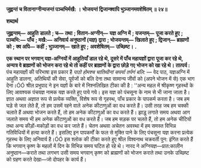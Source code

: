 **जुह्वन्तं च वितानाग्नीन्यजन्तं पञ्चभिर्मखै: ।** **भोजयन्तं द्विजान्क्वापि भुञ्जानमवशेषितम् ॥ २४॥** 

**शब्दार्थ** 

**जुह्वन्तम्—** **आहुति डालते** **; च—** **तथा** **; वितान-अग्नीन्—** **यज्ञ अग्नि में** **; यजन्तम्—** **पूजा करते हुए** **; पञ्चभि:—** **पाँच** **; मखै:—** **अनिवार्य अनुष्ठानों (यज्ञ) द्वारा** **; भोजयन्तम्—** **खिलाते हुए** **; द्विजान्—** **ब्राह्मणों को** **; क्व अपि—** **कहीं** **; भुञ्जानम्—** **खाते हुए** **;** **अवशेषितम्—** **उच्छिष्ट।** **.** 

**एक स्थान पर भगवान् यज्ञ-अग्नियों में आहुतियाँ डाल रहे थे, दूसरे में पाँच महायज्ञों द्वारा** **पूजा कर रहे थे, अन्यत्र वे ब्राह्मणों को भोजन करा रहे थे तो कहीं पर ब्राह्मणों के द्वारा छोड़े गए** **भोजन को खा रहे थे।** **तात्पर्य :** पंच महायज्ञों की परिभाषा इस प्रकार है *पाठो होमश्च चातिथीनां सपर्या तर्पणं बलि:* — वेद पाठ, यज्ञअग्नि में आहुति डालना, अतिथियों की सेवा, पूर्वजों को बलि देना तथा सामान्य जीवों को (अपने भोजन में से) एक भाग देना।ÓÓ श्रील प्रभुपाद ने इन यज्ञों के बारे में निश्नलिखित टीका की है : ''अन्य महल में श्रीकृष्ण गृहस्थों के लिए आवश्यक पंचयज्ञ नामक यज्ञ करते हुए पाये गये। इस यज्ञ को पंचसूना के नाम से भी जाना जाता है। ज्ञात अथवा अज्ञात रूप से प्रत्येक व्यक्ति, विशेष रूप से गृहस्थ, पाँच प्रकार के पापकर्म करता है। जब हम घड़े से जल लेते हैं, तो हम उसमें रहने वाले अनेक कीटाणुओं का वध करते हैं। उसी तरह जब हम चक्की चलाते हैं अथवा भोजन करते हैं, तो हम अनेक कीटाणुओं का वध करते हैं। झाड़ू लगाते समय अथवा आग जलाते समय भी हम अनेक कीटाणुओं का वध करते हैं। जब हम सड़क पर चलते हैं, तो हम अनेक चीटियों तथा अन्य कीड़ों-मकोड़ों का वध कर जाते हैं। चेतन अथवा अचेतन अवस्था में हम समस्त विभिन्न गतिविधियों में हत्या करते हैं। इसलिए इन पापकर्मों के फल से मुक्ति पाने के लिए पंचसूना यज्ञ करना प्रत्येक गृहस्थ के लिए अनिवार्य है।ÓÓ इस श्लोक की टीका करते हुए श्रील विश्वनाथ चक्रवर्ती पुन: इंगित करते हैं कि भगवान् कृष्ण के महलों में दिन के विभिन्न समय घटित हो रहे थे। नारद ने अग्नियज्ञ—प्रात:कालीन अनुष्ठान—कराते तथा लगभग उसी समय भगवान् कृष्ण को ब्राह्मणों को भोजन कराते तथा उनके उच्छिष्ट को ग्रहण करते देखा—जो दोपहर के कार्य हैं।  